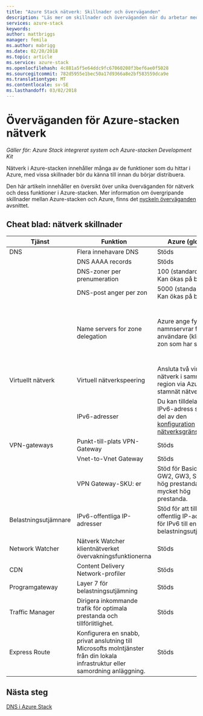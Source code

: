 ```yaml
---
title: "Azure Stack nätverk: Skillnader och överväganden"
description: "Läs mer om skillnader och överväganden när du arbetar med nätverk i Azure-stacken."
services: azure-stack
keywords: 
author: mattbriggs
manager: femila
ms.author: mabrigg
ms.date: 02/28/2018
ms.topic: article
ms.service: azure-stack
ms.openlocfilehash: 4c881a5f5e64ddc9fc67060208f3bef6ae0f5028
ms.sourcegitcommit: 782d5955e1bec50a17d9366a8e2bf583559dca9e
ms.translationtype: MT
ms.contentlocale: sv-SE
ms.lasthandoff: 03/02/2018
---
```

# <a name="considerations-for-azure-stack-networking"></a>Överväganden för Azure-stacken nätverk

*Gäller för: Azure Stack integrerat system och Azure-stacken Development Kit*

Nätverk i Azure-stacken innehåller många av de funktioner som du hittar i Azure, med vissa skillnader bör du känna till innan du börjar distribuera.


Den här artikeln innehåller en översikt över unika överväganden för nätverk och dess funktioner i Azure-stacken. Mer information om övergripande skillnader mellan Azure-stacken och Azure, finns det [nyckeln överväganden](azure-stack-considerations.md) avsnittet.


## <a name="cheat-sheet-networking-differences"></a>Cheat blad: nätverk skillnader

|Tjänst | Funktion | Azure (global) | Azure Stack |
| --- | --- | --- | --- |
| DNS | Flera innehavare DNS | Stöds| Stöds inte än|
| |DNS AAAA records|Stöds|Stöds inte|
| |DNS-zoner per prenumeration|100 (standard)<br>Kan ökas på begäran.|100|
| |DNS-post anger per zon|5000 (standard)<br>Kan ökas på begäran.|5000|
||Name servers for zone delegation|Azure ange fyra namnservrar för varje användare (klient)-zon som har skapats.|Azure-stacken innehåller två namnservrar för varje användare (klient)-zon som har skapats.|
| Virtuellt nätverk|Virtuell nätverkspeering|Ansluta två virtuella nätverk i samma region via Azure stamnät nätverket.|Stöds inte än|
| |IPv6-adresser|Du kan tilldela en IPv6-adress som en del av den [konfiguration nätverksgränssnitt](https://docs.microsoft.com/azure/virtual-network/virtual-network-network-interface-addresses#ip-address-versions).|Endast IPv4 stöds.|
|VPN-gateways|Punkt-till-plats VPN-Gateway|Stöds|Stöds inte än|
| |Vnet-to-Vnet Gateway|Stöds|Stöds inte än|
| |VPN Gateway-SKU: er|Stöd för Basic, GW1, GW2, GW3, Standard hög prestanda, mycket hög prestanda. |Stöd för Basic, Standard och högpresterande SKU: er.|
|Belastningsutjämnare|IPv6-offentliga IP-adresser|Stöd för att tilldela en offentlig IP-adress för IPv6 till en belastningsutjämnare.|Endast IPv4 stöds.|
|Network Watcher|Nätverk Watcher klientnätverket övervakningsfunktionerna|Stöds|Stöds inte än|
|CDN|Content Delivery Network-profiler|Stöds|Stöds inte än|
|Programgateway|Layer 7 för belastningsutjämning|Stöds|Stöds inte än|
|Traffic Manager|Dirigera inkommande trafik för optimala prestanda och tillförlitlighet.|Stöds|Stöds inte än|
|Express Route|Konfigurera en snabb, privat anslutning till Microsofts molntjänster från din lokala infrastruktur eller samordning anläggning.|Stöds|Stöd för att ansluta Azure Stack till en Express Route-krets.|

## <a name="next-steps"></a>Nästa steg

[DNS i Azure Stack](azure-stack-dns.md)

